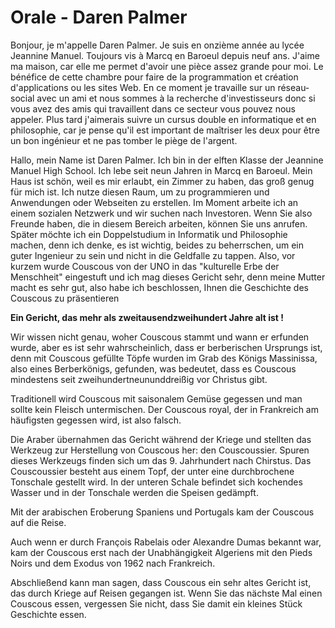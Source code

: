 # Orale - Daren Palmer

Bonjour, je m'appelle Daren Palmer. Je suis en onzième année au lycée Jeannine Manuel. Toujours vis à Marcq en Baroeul depuis neuf ans. J'aime ma maison, car elle me permet d'avoir une pièce assez grande pour moi. Le bénéfice de cette chambre pour faire de la programmation et création d'applications ou les sites Web. En ce moment je travaille sur un réseau-social avec un ami et nous sommes à la recherche d'investisseurs donc si vous avez des amis qui travaillent dans ce secteur vous pouvez nous appeler. Plus tard j'aimerais suivre un cursus double en informatique et en philosophie, car je pense qu'il est important de maîtriser les deux pour être un bon ingénieur et ne pas tomber le piège de l'argent.




Hallo, mein Name ist Daren Palmer. Ich bin in der elften Klasse der Jeannine Manuel High School. Ich lebe seit neun Jahren in Marcq en Baroeul. Mein Haus ist schön, weil es mir erlaubt, ein Zimmer zu haben, das groß genug für mich ist. Ich nutze diesen Raum, um zu programmieren und Anwendungen oder Webseiten zu erstellen. Im Moment arbeite ich an einem sozialen Netzwerk und wir suchen nach Investoren. Wenn Sie also Freunde haben, die in diesem Bereich arbeiten, können Sie uns anrufen. Später möchte ich ein Doppelstudium in Informatik und Philosophie machen, denn ich denke, es ist wichtig, beides zu beherrschen, um ein guter Ingenieur zu sein und nicht in die Geldfalle zu tappen. Also, vor kurzem wurde Couscous von der UNO in das "kulturelle Erbe der Menschheit" eingestuft und ich mag dieses Gericht sehr, denn meine Mutter macht es sehr gut, also habe ich beschlossen, Ihnen die Geschichte des Couscous zu präsentieren


**Ein Gericht, das mehr als zweitausendzweihundert Jahre alt ist !**


Wir wissen nicht genau, woher Couscous stammt und wann er erfunden wurde, aber es ist sehr wahrscheinlich, dass er berberischen Ursprungs ist, denn mit Couscous gefüllte Töpfe wurden im Grab des Königs Massinissa, also eines Berberkönigs, gefunden, was bedeutet, dass es Couscous mindestens seit zweihundertneununddreißig vor Christus gibt.

Traditionell wird Couscous mit saisonalem Gemüse gegessen und man sollte kein Fleisch untermischen. Der  Couscous royal, der in Frankreich am häufigsten gegessen wird, ist also falsch.

Die Araber übernahmen das Gericht während der Kriege und stellten das Werkzeug zur Herstellung von Couscous her: den Couscoussier. Spuren dieses Werkzeugs finden sich um das 9. Jahrhundert nach Chirstus. Das Couscoussier besteht aus einem Topf, der unter eine durchbrochene Tonschale gestellt wird. In der unteren Schale befindet sich kochendes Wasser und in der Tonschale werden die Speisen gedämpft. 

Mit der arabischen Eroberung Spaniens und Portugals kam der Couscous auf die Reise.

Auch wenn er durch François Rabelais oder Alexandre Dumas bekannt war, kam der Couscous erst nach der Unabhängigkeit Algeriens mit den Pieds Noirs und dem Exodus von 1962 nach Frankreich. 

Abschließend kann man sagen, dass Couscous ein sehr altes Gericht ist, das durch Kriege auf Reisen gegangen ist. Wenn Sie das nächste Mal einen Couscous essen, vergessen Sie nicht, dass Sie damit ein kleines Stück Geschichte essen.
<!--stackedit_data:
eyJoaXN0b3J5IjpbLTM4NjY2NTA2NywtNDY5NDkxMTkxLC01NT
cwNTMzMjYsMzU4MTEzODk4LDY5MDU4MTQsOTEwODExMzY0LDYy
OTgxMDE4MCwxNzkyMjIxNzEwLC0xNDg3NTgzOTg3LDE1NzcwMz
IyNTMsLTE2NTMzNDU3ODMsLTg2ODY2NzU0MywtMjExNjQyMTU3
Nl19
-->